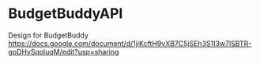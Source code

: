 # BudgetBuddyAPI

Design for BudgetBuddy
https://docs.google.com/document/d/1jiKcftH9vXB7C5jSEh3S1I3w7lSBTR-goDHvSqoluqM/edit?usp=sharing
